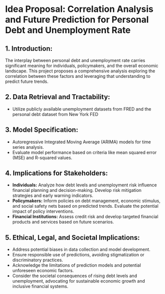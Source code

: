# Idea Proposal: Correlation Analysis and Future Prediction for Personal Debt and Unemployment Rate

## 1. Introduction:
The interplay between personal debt and unemployment rate carries significant meaning for individuals, policymakers, and the overall economic landscape. This project proposes a comprehensive analysis exploring the correlation between these factors and leveraging that understanding to predict future trends.

## 2. Data Retrieval and Tractability:
- Utilize publicly available unemployment datasets from FRED and the personal debt dataset from New York FED

## 3. Model Specification:
- Autoregressive Integrated Moving Average (ARIMA) models for time series analysis.
- Evaluate model performance based on criteria like mean squared error (MSE) and R-squared values.

## 4. Implications for Stakeholders:
- **Individuals:** Analyze how debt levels and unemployment risk influence financial planning and decision-making. Develop risk mitigation strategies and early warning indicators.
- **Policymakers:** Inform policies on debt management, economic stimulus, and social safety nets based on predicted trends. Evaluate the potential impact of policy interventions.
- **Financial Institutions:** Assess credit risk and develop targeted financial products and services based on future scenarios.

## 5. Ethical, Legal, and Societal Implications:
- Address potential biases in data collection and model development.
- Ensure responsible use of predictions, avoiding stigmatization or discriminatory practices.
- Acknowledge the limitations of prediction models and potential unforeseen economic factors.
- Consider the societal consequences of rising debt levels and unemployment, advocating for sustainable economic growth and inclusive financial systems.
